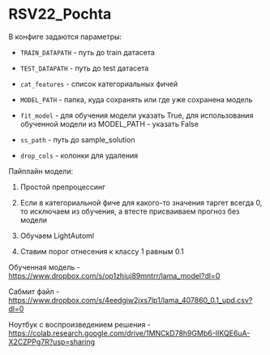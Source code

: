 # RSV22_Pochta

В конфиге задаются параметры:

* `TRAIN_DATAPATH` - путь до train датасета

* `TEST_DATAPATH` - путь до test датасета

* `cat_features` - список категориальных фичей

* `MODEL_PATH` - папка, куда сохранять или где уже сохранена модель

* `fit_model` - для обучения модели указать True, для использования обученной модели из MODEL_PATH - указать False

* `ss_path` - путь до sample_solution

* `drop_cols` - колонки для удаления

Пайплайн модели:

1) Простой препроцессинг

2) Если в категориальной фиче для какого-то значения таргет всегда 0, то исключаем из обучения, а втесте присваиваем прогноз без модели

3) Обучаем LightAutoml

4) Ставим порог отнесения к классу 1 равным 0.1

Обученная модель - https://www.dropbox.com/s/op1zhiuj89mntrr/lama_model?dl=0

Сабмит файл - https://www.dropbox.com/s/4eedgiw2jxs7lp1/lama_407860_0.1_upd.csv?dl=0

Ноутбук с воспроизведением решения - https://colab.research.google.com/drive/1MNCkD78h9GMb6-IIKQE6uA-X2CZPPg7R?usp=sharing
